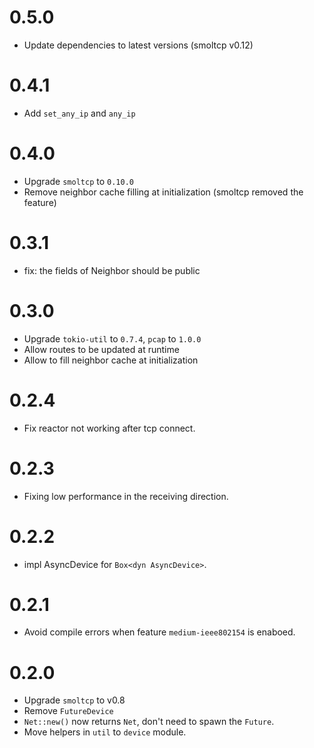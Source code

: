 # 0.5.0

- Update dependencies to latest versions (smoltcp v0.12)

# 0.4.1

- Add `set_any_ip` and `any_ip`

# 0.4.0

- Upgrade `smoltcp` to `0.10.0`
- Remove neighbor cache filling at initialization (smoltcp removed the feature)

# 0.3.1

- fix: the fields of Neighbor should be public

# 0.3.0

- Upgrade `tokio-util` to `0.7.4`, `pcap` to `1.0.0`
- Allow routes to be updated at runtime
- Allow to fill neighbor cache at initialization

# 0.2.4

- Fix reactor not working after tcp connect.

# 0.2.3

- Fixing low performance in the receiving direction.

# 0.2.2

- impl AsyncDevice for `Box<dyn AsyncDevice>`.

# 0.2.1

- Avoid compile errors when feature `medium-ieee802154` is enaboed.

# 0.2.0

- Upgrade `smoltcp` to v0.8
- Remove `FutureDevice`
- `Net::new()` now returns `Net`, don't need to spawn the `Future`.
- Move helpers in `util` to `device` module.
